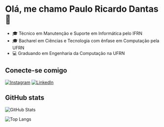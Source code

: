 # Olá, me chamo Paulo Ricardo Dantas 👋

- 🎓 Técnico em Manutenção e Suporte em Informática pelo IFRN
- 🎓 Bacharel em Ciências e Tecnologia com ênfase em Computação pela UFRN
- 💻 Graduando em Engenharia da Computação na UFRN


## Conecte-se comigo
[![Instagram](https://img.shields.io/badge/Instagram-000?style=for-the-badge&logo=instagram)](https://www.instagram.com/rik.dantas/)
[![LinkedIn](https://img.shields.io/badge/LinkedIn-000?style=for-the-badge&logo=linkedin&logoColor=0E76A8)](https://www.linkedin.com/in/paulo-ricardo-dantas-23a227205/)

## GitHub stats
![GitHub Stats](https://github-readme-stats.vercel.app/api?username=rikdantas&theme=transparent&bg_color=000&border_color=30A3DC&show_icons=true&icon_color=30A3DC&title_color=E94D5F&text_color=FFF)

![Top Langs](https://github-readme-stats-git-masterrstaa-rickstaa.vercel.app/api/top-langs/?username=rikdantas&bg_color=000&border_color=30A3DC&title_color=E94D5F&text_color=FFF)
